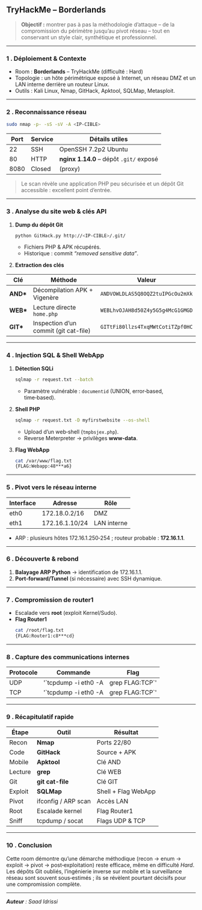 ## TryHackMe – Borderlands

> **Objectif :** montrer pas à pas la méthodologie d’attaque – de la compromission du périmètre jusqu’au pivot réseau – tout en conservant un style clair, synthétique et professionnel.

---

### 1 . Déploiement & Contexte

- Room : **Borderlands** – TryHackMe (difficulté : Hard)
- Topologie : un hôte périmétrique exposé à Internet, un réseau DMZ et un LAN interne derrière un routeur Linux.
- Outils : Kali Linux, Nmap, GitHack, Apktool, SQLMap, Metasploit.

---

### 2 . Reconnaissance réseau

```bash
sudo nmap -p- -sS -sV -A <IP-CIBLE>
```

| Port | Service | Détails utiles                          |
| ---- | ------- | --------------------------------------- |
| 22   | SSH     | OpenSSH 7.2p2 Ubuntu                    |
| 80   | HTTP    | **nginx 1.14.0** – dépôt `.git/` exposé |
| 8080 | Closed  | (proxy)                                 |

> Le scan révèle une application PHP peu sécurisée et un dépôt Git accessible : excellent point d’entrée.

---

### 3 . Analyse du site web & clés API

1. **Dump du dépôt Git**

   ```bash
   python GitHack.py http://<IP-CIBLE>/.git/
   ```

   - Fichiers PHP & APK récupérés.
   - Historique : commit *“removed sensitive data”*.

2. **Extraction des clés**

| Clé       | Méthode                               | Valeur                           |
| --------- | ------------------------------------- | -------------------------------- |
| **AND\*** | Décompilation APK + Vigenère          | `ANDVOWLDLAS5Q8OQZ2tuIPGcOu2mXk` |
| **WEB\*** | Lecture directe `home.php`            | `WEBLhvOJAH8d50Z4y5G5g4McG1GMGD` |
| **GIT\*** | Inspection d’un commit (git cat-file) | `GITtFi80llzs4TxqMWtCotiTZpf0HC` |

---

### 4 . Injection SQL & Shell WebApp

1. **Détection SQLi**

   ```bash
   sqlmap -r request.txt --batch
   ```

   - Paramètre vulnérable : `documentid` (UNION, error‑based, time‑based).

2. **Shell PHP**

   ```bash
   sqlmap -r request.txt -D myfirstwebsite --os-shell
   ```

   - Upload d’un web‑shell (`tmpbsjex.php`).
   - Reverse Meterpreter → privilèges **www-data**.

3. **Flag WebApp**

   ```bash
   cat /var/www/flag.txt
   {FLAG:Webapp:48***a6}
   ```

---

### 5 . Pivot vers le réseau interne

| Interface | Adresse        | Rôle        |
| --------- | -------------- | ----------- |
| eth0      | 172.18.0.2/16  | DMZ         |
| eth1      | 172.16.1.10/24 | LAN interne |

- ARP : plusieurs hôtes 172.16.1.250‑254 ; routeur probable : **172.16.1.1**.

---

### 6 . Découverte & rebond

1. **Balayage ARP Python** → identification de 172.16.1.1.
2. **Port‑forward/Tunnel** (si nécessaire) avec SSH dynamique.

---

### 7 . Compromission de router1

- Escalade vers **root** (exploit Kernel/Sudo).
- **Flag Router1**
  ```bash
  cat /root/flag.txt
  {FLAG:Router1:c8***cd}
  ```

---

### 8 . Capture des communications internes

| Protocole | Commande                               | Flag                 |
| --------- | -------------------------------------- | -------------------- |
| UDP       | '`tcpdump -i eth0 -A | grep FLAG:TCP`' | `{FLAG:UDP:3b***3c}` |
| TCP       | '`tcpdump -i eth0 -A | grep FLAG:TCP`' | `{FLAG:TCP:8f***3e}` |

---

### 9 . Récapitulatif rapide

| Étape   | Outil               | Résultat            |
| ------- | ------------------- | ------------------- |
| Recon   | **Nmap**            | Ports 22/80         |
| Code    | **GitHack**         | Source + APK        |
| Mobile  | **Apktool**         | Clé AND             |
| Lecture | **grep**            | Clé WEB             |
| Git     | **git cat-file**    | Clé GIT             |
| Exploit | **SQLMap**          | Shell + Flag WebApp |
| Pivot   | ifconfig / ARP scan | Accès LAN           |
| Root    | Escalade kernel     | Flag Router1        |
| Sniff   | tcpdump / socat     | Flags UDP & TCP     |

---

### 10 . Conclusion

Cette room démontre qu’une démarche méthodique (recon → enum → exploit → pivot → post‑exploitation) reste efficace, même en difficulté *Hard*. Les dépôts Git oubliés, l’ingénierie inverse sur mobile et la surveillance réseau sont souvent sous‑estimés ; ils se révèlent pourtant décisifs pour une compromission complète.

---

***Auteur*** *: Saad Idrissi*
